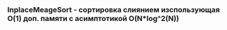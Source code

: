 ### InplaceMeageSort - сортировка слиянием изспользующая О(1) доп. памяти с асимптотикой О(N*log^2(N))
